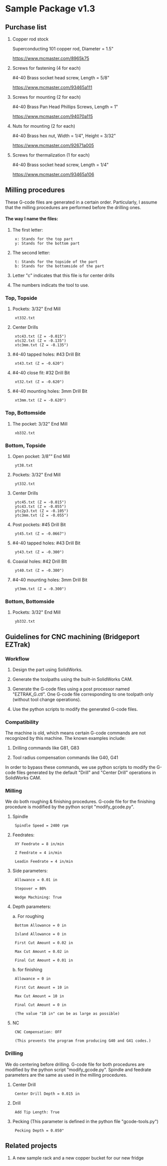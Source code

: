# Sample Package v1.3

## Purchase list

1. Copper rod stock

    Superconducting 101 copper rod, Diameter = 1.5"

    https://www.mcmaster.com/8965k75

2. Screws for fastening (4 for each)

    \#4-40 Brass socket head screw, Length = 5/8"

    https://www.mcmaster.com/93465a111

3. Screws for mounting (2 for each)

    \#4-40 Brass Pan Head Phillips Screws, Length = 1"

    https://www.mcmaster.com/94070a115

4. Nuts for mounting (2 for each)

    \#4-40 Brass hex nut, Width = 1/4", Height = 3/32"

    https://www.mcmaster.com/92671a005

5. Screws for thermalization (1 for each)

    \#4-40 Brass socket head screw, Length = 1/4"

    https://www.mcmaster.com/93465a106
    
## Milling procedures

These G-code files are generated in a certain order. Particularly, I assume that the milling procedures are performed before the drilling ones.

#### The way I name the files:

1. The first letter:

        x: Stands for the top part
        y: Stands for the bottom part
        
2. The second letter:

        t: Stands for the topside of the part
        b: Stands for the bottomside of the part
        
3. Letter "c" indicates that this file is for center drills

4. The numbers indicats the tool to use.

### Top, Topside

1. Pockets: 3/32" End Mill

        xt332.txt

2. Center Drills

        xtc43.txt (Z = -0.015")
        xtc32.txt (Z = -0.135")
        xtc3mm.txt (Z = -0.135")
        
3. \#4-40 tapped holes: #43 Drill Bit

        xt43.txt (Z = -0.620")

4. \#4-40 close fit: #32 Drill Bit

        xt32.txt (Z = -0.620")

5. \#4-40 mounting holes: 3mm Drill Bit

        xt3mm.txt (Z = -0.620")
          
### Top, Bottomside

1. The pocket: 3/32" End Mill

        xb332.txt
        
### Bottom, Topside

1. Open pocket: 3/8"" End Mill

        yt38.txt

2. Pockets: 3/32" End Mill

        yt332.txt

3. Center Drills

        ytc45.txt (Z = -0.015")
        ytc43.txt (Z = -0.055")
        ytc2p3.txt (Z = -0.105")
        ytc3mm.txt (Z = -0.055")

4. Post pockets: #45 Drill Bit

        yt45.txt (Z = -0.0667")
        
5. \#4-40 tapped holes: #43 Drill Bit

        yt43.txt (Z = -0.300")
        
6. Coaxial holes: #42 Drill BIt

        yt40.txt (Z = -0.300")
        
7. \#4-40 mounting holes: 3mm Drill Bit

        yt3mm.txt (Z = -0.300")
        

        
### Bottom, Bottomside

1. Pockets: 3/32" End Mill

        yb332.txt

## Guidelines for CNC machining (Bridgeport EZTrak)

### Workflow
    
1. Design the part using SolidWorks.

2. Generate the toolpaths using the built-in SolidWorks CAM.

3. Generate the G-code files using a post processor named "EZTRAK_G.ctl". One G-code file corresponding to one toolpath only (without tool change operations).

4. Use the python scripts to modify the generated G-code files.

### Compatibility

The machine is old, which means certain G-code commands are not recognized by this machine. The known examples include:
  
1. Drilling commands like G81, G83

2. Tool radius compensation commands like G40, G41

In order to bypass these commands, we use python scripts to modify the G-code files generated by the default "Drill" and "Center Drill" operations in SolidWorks CAM.

### Milling

We do both roughing & finishing procedures. G-code file for the finishing procedure is modified by the python script "modify_gcode.py".

1. Spindle

        Spindle Speed = 2400 rpm

2. Feedrates:

        XY Feedrate = 8 in/min
    
        Z Feedrate = 4 in/min
        
        Leadin Feedrate = 4 in/min
    
3. Side parameters:
    
        Allowance = 0.01 in
        
        Stepover = 80%
      
        Wedge Machining: True
      
4. Depth parameters:

    a. For roughing

        Bottom Allowance = 0 in
    
        Island Allowance = 0 in
    
        First Cut Amount = 0.02 in
    
        Max Cut Amount = 0.02 in
    
        Final Cut Amount = 0.01 in
        
    b. for finishing
    
        Allowance = 0 in
    
        First Cut Amount = 10 in
    
        Max Cut Amount = 10 in
    
        Final Cut Amount = 0 in
        
        (The value "10 in" can be as large as possible)

5. NC

        CNC Compensation: OFF
        
        (This prevents the program from producing G40 and G41 codes.)
        
### Drilling

We do centering before drilling. G-code file for both procedures are modified by the python script "modify_gcode.py". Spindle and feedrate parameters are the same as used in the milling procedures.

1. Center Drill

        Center Drill Depth = 0.015 in

2. Drill

        Add Tip Length: True
        
3. Pecking (This parameter is defined in the python file "gcode-tools.py")

        Pecking Depth = 0.050"

## Related projects

1. A new sample rack and a new copper bucket for our new fridge
